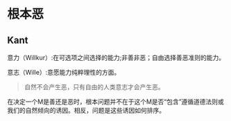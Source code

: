 # 根本恶

## Kant

意力（Willkur）:在可选项之间选择的能力;非善非恶；自由选择善恶准则的能力。

意志（Wille）:意愿能力纯粹理性的方面。


> 自然不会产生恶，只有自由的人类意志才会产生恶。


在决定一个M是善还是恶时，根本问题并不在于这个M是否“包含”遵循道德法则或我们的自然倾向的诱因。相反，问题是这些诱因如何排序。
